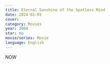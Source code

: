 ```yaml
---
title: Eternal Sunshine of the Spotless Mind
date: 2024-01-01
cover: 
category: Movies
year: 2004
star: no
movie/series: Movie
language: English
---
```

NOW






